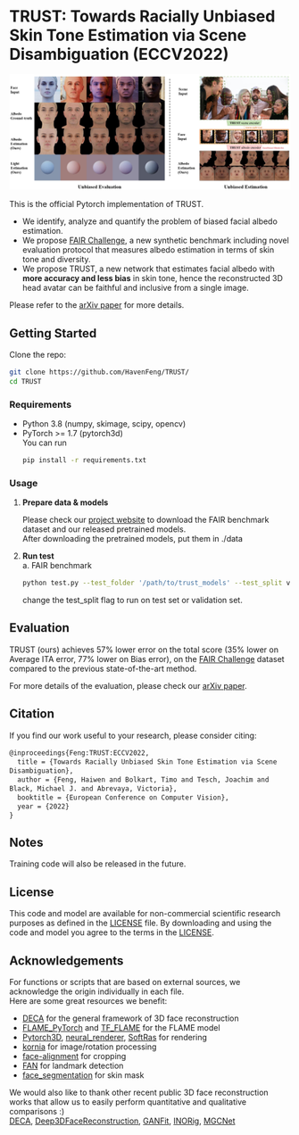 
# TRUST: Towards Racially Unbiased Skin Tone Estimation via Scene Disambiguation (ECCV2022)
<p align="center"> 
<img src="teaser_final_v5_font_change.JPG">
</p>

This is the official Pytorch implementation of TRUST. 

* We identify, analyze and quantify the problem of biased facial albedo estimation.
* We propose [FAIR Challenge](https://trust.is.tue.mpg.de), a new synthetic benchmark including novel evaluation protocol that measures albedo estimation in terms of skin tone and diversity.
* We propose TRUST, a new network that estimates facial albedo with **more accuracy and less bias** in skin tone, hence the reconstructed 3D head avatar can be faithful and inclusive from a single image. 

Please refer to the [arXiv paper](https://arxiv.org/abs/2205.03962) for more details.
## Getting Started
Clone the repo:
  ```bash
  git clone https://github.com/HavenFeng/TRUST/
  cd TRUST
  ```

### Requirements
* Python 3.8 (numpy, skimage, scipy, opencv)  
* PyTorch >= 1.7 (pytorch3d)  
  You can run 
  ```bash
  pip install -r requirements.txt
  ```

### Usage
1. **Prepare data & models**

    Please check our [project website](https://trust.is.tue.mpg.de) to download the FAIR benchmark dataset and our released pretrained models.    
    After downloading the pretrained models, put them in ./data

2. **Run test**  
    a. FAIR benchmark
    ```bash
    python test.py --test_folder '/path/to/trust_models' --test_split val
    ```   
    change the test_split flag to run on test set or validation set.


## Evaluation
TRUST (ours) achieves 57% lower error on the total score (35% lower on Average ITA error, 77% lower on Bias error),  on the [FAIR Challenge](https://trust.is.tue.mpg.de) dataset compared to the previous state-of-the-art method.  

For more details of the evaluation, please check our [arXiv paper](https://arxiv.org/abs/2012.04012). 


## Citation
If you find our work useful to your research, please consider citing:
```
@inproceedings{Feng:TRUST:ECCV2022,
  title = {Towards Racially Unbiased Skin Tone Estimation via Scene Disambiguation}, 
  author = {Feng, Haiwen and Bolkart, Timo and Tesch, Joachim and Black, Michael J. and Abrevaya, Victoria}, 
  booktitle = {European Conference on Computer Vision}, 
  year = {2022}
}
```

## Notes
Training code will also be released in the future. 

## License
This code and model are available for non-commercial scientific research purposes as defined in the [LICENSE](https://github.com/HavenFeng/TRUST/blob/main/LICENSE) file.
By downloading and using the code and model you agree to the terms in the [LICENSE](https://github.com/HavenFeng/TRUST/blob/main/LICENSE). 

## Acknowledgements
For functions or scripts that are based on external sources, we acknowledge the origin individually in each file.  
Here are some great resources we benefit:  
- [DECA](https://github.com/YadiraF/DECA) for the general framework of 3D face reconstruction
- [FLAME_PyTorch](https://github.com/soubhiksanyal/FLAME_PyTorch) and [TF_FLAME](https://github.com/TimoBolkart/TF_FLAME) for the FLAME model  
- [Pytorch3D](https://pytorch3d.org/), [neural_renderer](https://github.com/daniilidis-group/neural_renderer), [SoftRas](https://github.com/ShichenLiu/SoftRas) for rendering  
- [kornia](https://github.com/kornia/kornia) for image/rotation processing  
- [face-alignment](https://github.com/1adrianb/face-alignment) for cropping   
- [FAN](https://github.com/1adrianb/2D-and-3D-face-alignment) for landmark detection
- [face_segmentation](https://github.com/YuvalNirkin/face_segmentation) for skin mask

We would also like to thank other recent public 3D face reconstruction works that allow us to easily perform quantitative and qualitative comparisons :)  
[DECA](https://github.com/soubhiksanyal/RingNet), 
[Deep3DFaceReconstruction](https://github.com/microsoft/Deep3DFaceReconstruction/blob/master/renderer/rasterize_triangles.py), 
[GANFit](https://github.com/barisgecer/GANFit),
[INORig](https://github.com/zqbai-jeremy/INORig),
[MGCNet](https://github.com/jiaxiangshang/MGCNet)
